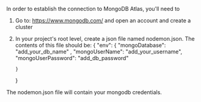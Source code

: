 In order to establish the connection to MongoDB Atlas, you'll need to

1.  Go to: https://www.mongodb.com/ and open an account and create a cluster
2.  In your project's root level, create a json file named nodemon.json.
    The contents of this file should be:
    {
    "env": {
    "mongoDatabase": "add_your_db_name" ,
    "mongoUserName": "add_your_username",
    "mongoUserPassword": "add_db_password"

        }

    }

The nodemon.json file will contain your mongodb credentials.
